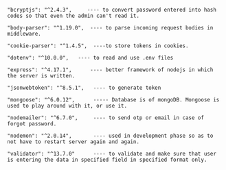     "bcryptjs": "^2.4.3",     ---- to convert password entered into hash codes so that even the admin can't read it.

    "body-parser": "^1.19.0",  ---- to parse incoming request bodies in middleware.

    "cookie-parser": "^1.4.5",  ----to store tokens in cookies.

    "dotenv": "^10.0.0",   ---- to read and use .env files

    "express": "^4.17.1",      ---- better framework of nodejs in which the server is written.

    "jsonwebtoken": "^8.5.1",   ---- to generate token

    "mongoose": "^6.0.12",      ----- Database is of mongoDB. Mongoose is used to play around with it, or use it.

    "nodemailer": "^6.7.0",     ---- to send otp or email in case of forgot password.

    "nodemon": "^2.0.14",       ---- used in development phase so as to not have to restart server again and again.

    "validator": "^13.7.0"      ---- to validate and make sure that user is entering the data in specified field in specified format only.
